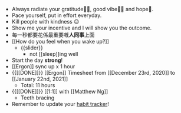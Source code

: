 - Always radiate your gratitude🙏🏻, good vibe👍🏻 and hope🌅.
- Pace yourself, put in effort everyday.
- Kill people with kindness 😉
- Show me your incentive and I will show you the outcome.
- 每一秒都要花係最重要嘅**人同事**上面
- [[How do you feel when you wake up?]]
    - {{slider}}
        - not [[sleep]]ing well
- Start the day **strong**!
- [[Ergon]] sync up x 1 hour
- {{[[DONE]]}}  [[Ergon]] Timesheet from [[December 23rd, 2020]] to [[January 22nd, 2021]]
    - Total: 11 hours
- {{[[DONE]]}} [[1:1]] with [[Matthew Ng]]
    - Teeth bracing
- Remember to update your [habit tracker](https://docs.google.com/spreadsheets/d/1rVOW_AvAsjRBhm2VjXzHcHkOJ14dviBUIPj3M5xvICs/edit#gid=1376149734)!
